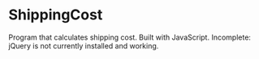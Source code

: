 ShippingCost
============

Program that calculates shipping cost. Built with JavaScript. 
Incomplete: jQuery is not currently installed and working.
